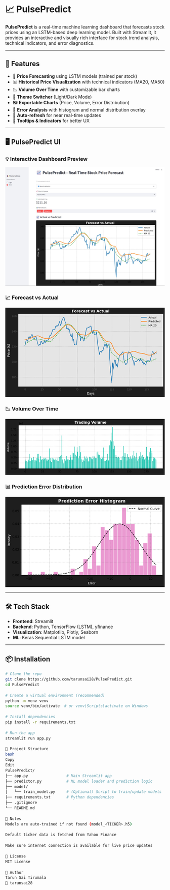 # 📈 PulsePredict

**PulsePredict** is a real-time machine learning dashboard that forecasts stock prices using an LSTM-based deep learning model. Built with Streamlit, it provides an interactive and visually rich interface for stock trend analysis, technical indicators, and error diagnostics.

---

## 🚀 Features

- 🔮 **Price Forecasting** using LSTM models (trained per stock)
- 📊 **Historical Price Visualization** with technical indicators (MA20, MA50)
- 📉 **Volume Over Time** with customizable bar charts
- 🎨 **Theme Switcher** (Light/Dark Mode)
- 🖼 **Exportable Charts** (Price, Volume, Error Distribution)
- 🧠 **Error Analysis** with histogram and normal distribution overlay
- 🔄 **Auto-refresh** for near real-time updates
- 💬 **Tooltips & Indicators** for better UX

---
## 🖥️ PulsePredict UI

### 💡 Interactive Dashboard Preview
![Dashboard Screenshot](screenshots/PulsePredictDashboard.jpg)

### 📈 Forecast vs Actual
![Forecast vs Actual](screenshots/AAPL_forecast.png)

### 📉 Volume Over Time
![Volume Over Time](screenshots/AAPL_volume.png)

### 📊 Prediction Error Distribution
![Prediction Error Distribution](screenshots/AAPL_errors.png)

---

## 🛠 Tech Stack

- **Frontend**: Streamlit
- **Backend**: Python, TensorFlow (LSTM), yfinance
- **Visualization**: Matplotlib, Plotly, Seaborn
- **ML**: Keras Sequential LSTM model

---

## 📦 Installation

```bash
# Clone the repo
git clone https://github.com/tarunsai28/PulsePredict.git
cd PulsePredict

# Create a virtual environment (recommended)
python -m venv venv
source venv/bin/activate  # or venv\Scripts\activate on Windows

# Install dependencies
pip install -r requirements.txt

# Run the app
streamlit run app.py

📁 Project Structure
bash
Copy
Edit
PulsePredict/
├── app.py                 # Main Streamlit app
├── predictor.py           # ML model loader and prediction logic
├── model/
│   └── train_model.py     # (Optional) Script to train/update models
├── requirements.txt       # Python dependencies
├── .gitignore
└── README.md

📌 Notes
Models are auto-trained if not found (model_<TICKER>.h5)

Default ticker data is fetched from Yahoo Finance

Make sure internet connection is available for live price updates

📄 License
MIT License

👤 Author
Tarun Sai Tirumala
🔗 tarunsai28

